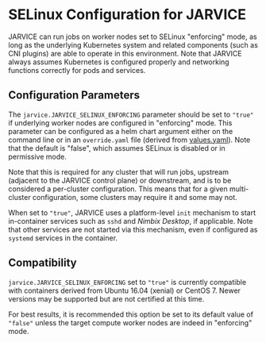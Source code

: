 # SELinux Configuration for JARVICE

JARVICE can run jobs on worker nodes set to SELinux "enforcing" mode, as long as the underlying Kubernetes system and related components (such as CNI plugins) are able to operate in this environment.  Note that JARVICE always assumes Kubernetes is configured properly and networking functions correctly for pods and services.

## Configuration Parameters

The `jarvice.JARVICE_SELINUX_ENFORCING` parameter should be set to `"true"` if underlying worker nodes are configured in "enforcing" mode.  This parameter can be configured as a helm chart argument either on the command line or in an `override.yaml` file (derived from [values.yaml](values.yaml)).  Note that the default is "false", which assumes SELinux is disabled or in permissive mode.

Note that this is required for any cluster that will run jobs, upstream (adjacent to the JARVICE control plane) or downstream, and is to be considered a per-cluster configuration.  This means that for a given multi-cluster configuration, some clusters may require it and some may not.

When set to `"true"`, JARVICE uses a platform-level `init` mechanism to start in-container services such as `sshd` and *Nimbix Desktop*, if applicable.  Note that other services are not started via this mechanism, even if configured as `systemd` services in the container.

## Compatibility

`jarvice.JARVICE_SELINUX_ENFORCING` set to `"true"` is currently compatible with containers derived from Ubuntu 16.04 (xenial) or CentOS 7.  Newer versions may be supported but are not certified at this time.

For best results, it is recommended this option be set to its default value of `"false"` unless the target compute worker nodes are indeed in "enforcing" mode.

